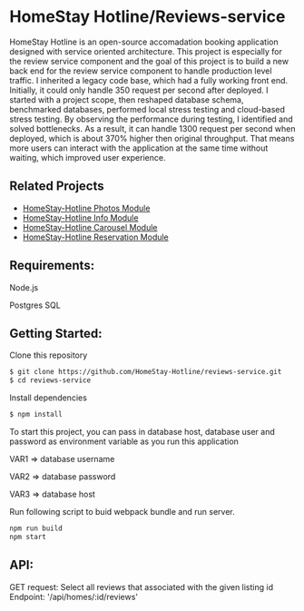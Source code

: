 # HomeStay Hotline/Reviews-service

HomeStay Hotline is an open-source accomadation booking application designed with service oriented architecture. This project is especially for the review service component and the goal of this project is to build a new back end for the review service component to handle production level traffic. I inherited a legacy code base, which had a fully working front end. Initially, it could only handle 350 request per second after deployed. I started with a project scope, then reshaped database schema, benchmarked databases, performed local stress testing and cloud-based stress testing. By observing the performance during testing, I identified and solved bottlenecks. As a result, it can handle 1300 request per second when deployed, which is about 370% higher then original throughput. That means more users can interact with the application at the same time without waiting, which improved user experience. 

## Related Projects

  - [HomeStay-Hotline Photos Module](https://github.com/HomeStay-Hotline/photos-service)
  - [HomeStay-Hotline Info Module](https://github.com/HomeStay-Hotline/info-service)
  - [HomeStay-Hotline Carousel Module](https://github.com/HomeStay-Hotline/carousel) 
  - [HomeStay-Hotline Reservation Module](https://github.com/HomeStay-Hotline/reservation-service)

## Requirements:
Node.js

Postgres SQL

## Getting Started:
Clone this repository
```sh
$ git clone https://github.com/HomeStay-Hotline/reviews-service.git
$ cd reviews-service
```
Install dependencies
```sh
$ npm install
```
To start this project, you can pass in database host, database user and password as environment variable as you run this application

VAR1 => database username

VAR2 => database password

VAR3 => database host

Run following script to buid webpack bundle and run server.
```sh
npm run build
npm start
```

## API:
GET request: Select all reviews that associated with the given listing id
Endpoint: '/api/homes/:id/reviews'
